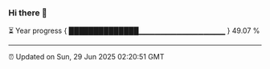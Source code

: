### Hi there 👋

⏳ Year progress { ██████████████▁▁▁▁▁▁▁▁▁▁▁▁▁▁▁▁ } 49.07 %

---

⏰ Updated on Sun, 29 Jun 2025 02:20:51 GMT


